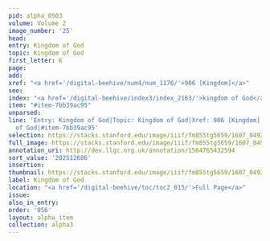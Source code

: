 ```yaml
---
pid: alpha_0503
volume: Volume 2
image_number: '25'
head:
entry: Kingdom of God
topic: Kingdom of God
first_letter: K
page:
add:
xref: "<a href='/digital-beehive/num4/num_1176/'>906 [Kingdom]</a>"
see:
index: "<a href='/digital-beehive/index3/index_2163/'>kingdom of God</a>"
item: "#item-7bb39ac95"
unparsed:
line: 'Entry: Kingdom of God|Topic: Kingdom of God|Xref: 906 [Kingdom]|Index: kingdom
  of God|#item-7bb39ac95'
selection: https://stacks.stanford.edu/image/iiif/fm855tg5659/1607_0492/328,2686,3081,564/full/0/default.jpg
full_image: https://stacks.stanford.edu/image/iiif/fm855tg5659/1607_0492/full/full/0/default.jpg
annotation_uri: http://dev.llgc.org.uk/annotation/1564765432594
sort_value: '202512686'
insertion:
thumbnail: https://stacks.stanford.edu/image/iiif/fm855tg5659/1607_0492/328,2686,600,180/250,/0/default.jpg
label: Kingdom of God
location: "<a href='/digital-beehive/toc/toc2_015/'>Full Page</a>"
issue:
also_in_entry:
order: '056'
layout: alpha_item
collection: alpha3
---
```

